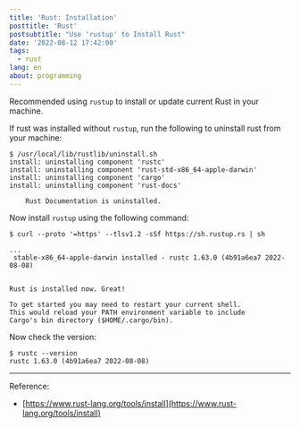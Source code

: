 ```yaml
---
title: 'Rust: Installation'
posttitle: 'Rust'
postsubtitle: "Use 'rustup' to Install Rust"
date: '2022-08-12 17:42:00'
tags:
  - rust
lang: en
about: programming
---
```


Recommended using `rustup` to install or update current Rust in your machine.

If rust was installed without `rustup`, run the following to uninstall rust from your machine:

```shell
$ /usr/local/lib/rustlib/uninstall.sh
install: uninstalling component 'rustc'
install: uninstalling component 'rust-std-x86_64-apple-darwin'
install: uninstalling component 'cargo'
install: uninstalling component 'rust-docs'

    Rust Documentation is uninstalled.
```

Now install `rustup` using the following command:

```shell
$ curl --proto '=https' --tlsv1.2 -sSf https://sh.rustup.rs | sh

...
 stable-x86_64-apple-darwin installed - rustc 1.63.0 (4b91a6ea7 2022-08-08)


Rust is installed now. Great!

To get started you may need to restart your current shell.
This would reload your PATH environment variable to include
Cargo's bin directory ($HOME/.cargo/bin).
```

Now check the version:

```shell
$ rustc --version
rustc 1.63.0 (4b91a6ea7 2022-08-08)
```

---

Reference:

- [https://www.rust-lang.org/tools/install](https://www.rust-lang.org/tools/install)
